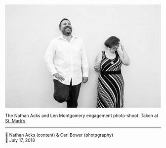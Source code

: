 ![Nathan and Len standing in front of a white wall](assets/07d28a60b9a790ea1421682306de7132.webp)

The Nathan Acks and Len Montgomery engagement photo-shoot. Taken at [St. Mark’s](http://www.stmarkscoffeehouse.com/).

- - - -

<span aria-hidden="true">👥</span> Nathan Acks (content) & Carl Bower (photography)  
<span aria-hidden="true">📅</span> July 17, 2018
